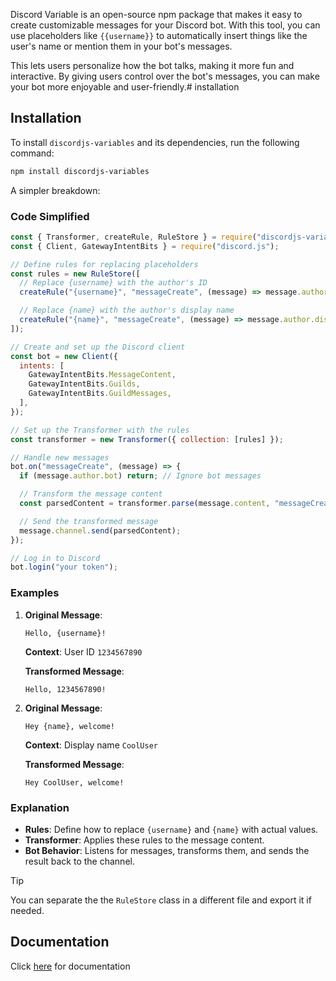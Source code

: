 Discord Variable is an open-source npm package that makes it easy to create customizable messages for your Discord bot. With this tool, you can use placeholders like `{{username}}` to automatically insert things like the user's name or mention them in your bot's messages.

This lets users personalize how the bot talks, making it more fun and interactive. By giving users control over the bot's messages, you can make your bot more enjoyable and user-friendly.# installation


## Installation

To install `discordjs-variables` and its dependencies, run the following command:

```bash
npm install discordjs-variables
```

A simpler breakdown:

### Code Simplified

```js
const { Transformer, createRule, RuleStore } = require("discordjs-variables");
const { Client, GatewayIntentBits } = require("discord.js");

// Define rules for replacing placeholders
const rules = new RuleStore([
  // Replace {username} with the author's ID
  createRule("{username}", "messageCreate", (message) => message.author.id),

  // Replace {name} with the author's display name
  createRule("{name}", "messageCreate", (message) => message.author.displayName),
]);

// Create and set up the Discord client
const bot = new Client({
  intents: [
    GatewayIntentBits.MessageContent,
    GatewayIntentBits.Guilds,
    GatewayIntentBits.GuildMessages,
  ],
});

// Set up the Transformer with the rules
const transformer = new Transformer({ collection: [rules] });

// Handle new messages
bot.on("messageCreate", (message) => {
  if (message.author.bot) return; // Ignore bot messages

  // Transform the message content
  const parsedContent = transformer.parse(message.content, "messageCreate", message);

  // Send the transformed message
  message.channel.send(parsedContent);
});

// Log in to Discord
bot.login("your token");
```

### Examples

1. **Original Message**:
   ```
   Hello, {username}!
   ```
   **Context**: User ID `1234567890`

   **Transformed Message**:
   ```
   Hello, 1234567890!
   ```

2. **Original Message**:
   ```
   Hey {name}, welcome!
   ```
   **Context**: Display name `CoolUser`

   **Transformed Message**:
   ```
   Hey CoolUser, welcome!
   ```

### Explanation

- **Rules**: Define how to replace `{username}` and `{name}` with actual values.
- **Transformer**: Applies these rules to the message content.
- **Bot Behavior**: Listens for messages, transforms them, and sends the result back to the channel.




> [!TIP]  
> You can separate the the `RuleStore` class in a different file and export it if needed.
## Documentation

Click [here](https://github.com/Itszavier/discord-variables/wiki/) for documentation
